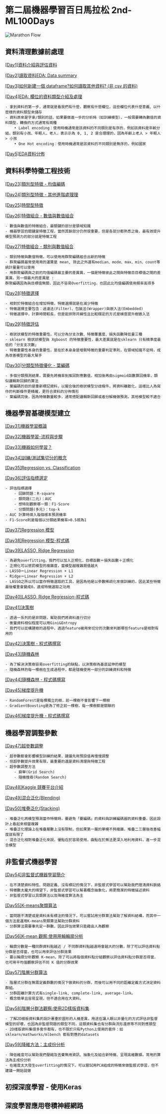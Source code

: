 
# 第二屆機器學習百日馬拉松 2nd-ML100Days

![Marathon Flow](/marathon.png)

## 資料清理數據前處理

[[Day1]資料介紹與評估資料](https://github.com/yzmsp7/2nd-ML100Days/blob/master/homework/Day_001_HW.ipynb)

[[Day2]讀取資料EDA: Data summary](https://github.com/yzmsp7/2nd-ML100Days/blob/master/homework/Day_002_HW.ipynb)

[[Day3]如何新建一個 dataframe?如何讀取其他資料? (非 csv 的資料)](https://github.com/yzmsp7/2nd-ML100Days/blob/master/homework/Day_003_HW.ipynb)

[[Day4]EDA: 欄位的資料類型介紹及處理](https://github.com/yzmsp7/2nd-ML100Days/blob/master/homework/Day_004_HW.ipynb)

	- 拿到資料的第一步，通常就是看我們有什麼，觀察有什麼欄位，這些欄位代表什麼意義、以什麼樣的資料類型來儲存
	- 資料原來是字串/類別的話，如果要做進⼀步的分析時（如訓練模型），⼀般需要轉為數值的資料類型，轉換的⽅式通常有兩種
		• Label encoding：使用時機通常是該資料的不同類別是有序的，例如該資料是年齡分組，類別有⼩孩、年輕⼈、老人，表⽰示為 0, 1, 2 是合理理的，因為年齡上老人 > 年輕人 > 小孩
		• One Hot encoding：使用時機通常是該資料的不同類別是無序的，例如國家

[[Day5]EDA資料分佈](https://github.com/yzmsp7/2nd-ML100Days/blob/master/homework/Day_005_HW.ipynb)

## 資料科學特徵工程技術

[[Day23]類別型特徵 - 均值編碼](https://github.com/yzmsp7/2nd-ML100Days/blob/master/homework/Day_023_HW.ipynb)  

[[Day24]類別型特徵 - 其他進階處理理](https://github.com/yzmsp7/2nd-ML100Days/blob/master/homework/Day_024_HW.ipynb)  

[[Day25]時間型特徵](https://github.com/yzmsp7/2nd-ML100Days/blob/master/homework/Day_025_HW.ipynb) 

[[Day26]特徵組合 - 數值與數值組合](https://github.com/yzmsp7/2nd-ML100Days/blob/master/homework/Day_026_HW.ipynb)  

	- 數值與數值的特徵組合，最關鍵的部分是領域知識
	- 機器學習的關鍵是特徵工程，當然其餘部分仍然很重要，但是各部分都熟悉之後，最有效提升模型預測⼒的部分就是特徵工程

[[Day27]特徵組合 - 類別與數值組合](https://github.com/yzmsp7/2nd-ML100Days/blob/master/homework/Day_027_HW.ipynb)  

	- 類別特徵與數值特徵，可以使⽤用群聚編碼組合出新的特徵
	- 群聚編碼最常使⽤用的運算是 mean, 除此之外還有median、mode、max、min、count等統計量量可以使⽤
	- 用群聚編碼與之前的均值編碼最主要的差異異，⼀個是特徵彼此之間與特徵⽬目標值之間的差異異，另⼀個最⼤的差異是 : 
	群聚編碼因為與目標值無關，因此不容易Overfitting，也因此比均值編碼使⽤頻率高得多


[[Day28]特徵選擇](https://github.com/yzmsp7/2nd-ML100Days/blob/master/homework/Day_028_HW.ipynb)  

	- 相對於特徵組合在增加特徵，特徵選擇就是在減少特徵
	- 特徵選擇主要包含：過濾法(Filter)、包裝法(Wrapper)與嵌入法(Embedded)
	- 特徵選擇中，計算時間較長，但是能排除共線性且比較穩定的方式是梯度提升樹嵌入法

[[Day29]特徵評估](https://github.com/yzmsp7/2nd-ML100Days/blob/master/homework/Day_029_HW.ipynb)  

	- 樹狀狀模型的特徵重要性，可以分為分⽀次數、特徵覆蓋度、損失函數降低量三種
	- sklearn 樹狀狀模型與 Xgboost 的特徵重要性，最大差異就是在sklearn 只有精準度最低的「分⽀支次數」
	- 特徵重要性本身的重要性，是在於本⾝身是增刪特徵的重要判定準則，在領域知識不⾜時，成為改善模型的最⼤幫手

[[Day30]分類型特徵優化 - 葉編碼](https://github.com/yzmsp7/2nd-ML100Days/blob/master/homework/Day_030_HW.ipynb)  

	- 多個分類預測結果，需要先將機率到推回對應數值，相加後再由sigmoid函數算回機率，類似邏輯斯回歸的算法
	- 葉編碼的目的是重新標記資料，以擬合後的樹狀模型分歧條件，將資料離散化，這樣比人為寫作的判斷條件更精確，更符合資料的分佈情形
	- 葉編碼完後，因為特徵數量較多，通常搭配邏輯斯回歸或者分解機做預測，其他模型較不適合

## 機器學習基礎模型建立

[[Day31]機器學習概論](https://github.com/yzmsp7/2nd-ML100Days/blob/master/homework/Day_031_HW.ipynb)

[[Day32]機器學習-流程與步驟](https://github.com/yzmsp7/2nd-ML100Days/blob/master/homework/Day_032_HW.ipynb)

[[Day33]機器如何學習？](https://github.com/yzmsp7/2nd-ML100Days/blob/master/homework/Day_033_HW.ipynb)

[[Day34]訓練/測試集切分的概念](https://github.com/yzmsp7/2nd-ML100Days/blob/master/homework/Day_034_HW.ipynb)

[[Day35]Regression vs. Classification](https://github.com/yzmsp7/2nd-ML100Days/blob/master/homework/Day_035_HW.ipynb)

[[Day36]評估指標選定](https://github.com/yzmsp7/2nd-ML100Days/blob/master/homework/Day_036_HW.ipynb)

	- 評估指標選擇
		- 回歸問題：R-square
		- 類問題(二元)：AUC
		- 想特別觀察哪一類：F1-Score
		- 分類問題(多元)：top-k 
	- AUC 計算時填入每個樣本預測機率
	- F1-Score則是每個以分類結果機率>0.5視為1

[[Day37]Regression 模型](https://github.com/yzmsp7/2nd-ML100Days/blob/master/homework/Day_037_HW.ipynb)

[[Day38]Regression 模型-程式碼](https://github.com/yzmsp7/2nd-ML100Days/blob/master/homework/Day_038_HW.ipynb)

[[Day39]LASSO, Ridge Regression](https://github.com/yzmsp7/2nd-ML100Days/blob/master/homework/Day_039_HW.ipynb)

	- 為避免overfitting，我們可以加入正規化，目標函數＝損失函數＋正規化
	- 正規化可以懲罰模型的複雜度，當模型越複雜期值越大
	- LASSO＝Linear Regression + L1
	- Ridge＝Linear Regression + L2
	- LASSO之所以可以當作特徵選取的工具，是因為他是以參數稀疏化來做訓練的，因此某些特徵最後權重會變成0，達成特徵選取之功用

[[Day40]LASSO, Ridge Regression-程式碼](https://github.com/yzmsp7/2nd-ML100Days/blob/master/homework/Day_040_HW.ipynb)

[[Day41]決策樹](https://github.com/yzmsp7/2nd-ML100Days/blob/master/homework/Day_041_HW.ipynb)

	- 透過一系列的是非問題，幫助我們將資料進行切分
	- 衡量資料相似程度可以用Gini&Entropy
	- 我們可以從構建樹的過程中，透過feature被用來切分的次數來判斷哪些feature是相對有用的

[[Day42]決策樹 - 程式碼撰寫](https://github.com/yzmsp7/2nd-ML100Days/blob/master/homework/Day_042_HW.ipynb)

[[Day43]隨機森林](https://github.com/yzmsp7/2nd-ML100Days/blob/master/homework/Day_043_HW.ipynb)

	- 為了解決決策樹容易overfitting的缺點，以決策樹為基底延伸的模型
	- 隨機森林的每一棵樹在生成過程中，都是隨機使用一部分的訓練資料和特徵

[[Day44]隨機森林 - 程式碼撰寫](https://github.com/yzmsp7/2nd-ML100Days/blob/master/homework/Day_044_HW.ipynb)

[[Day45]梯度提升機](https://github.com/yzmsp7/2nd-ML100Days/blob/master/homework/Day_045_HW.ipynb)

	- RandomForest是每棵獨立的樹，前一棵樹不會影響下一棵樹
	- GradientBoosting是為了修正前一棵樹，每一棵樹都是關聯的

[[Day46]梯度提升機 - 程式碼撰寫](https://github.com/yzmsp7/2nd-ML100Days/blob/master/homework/Day_046_HW.ipynb)
## 機器學習調整參數

[[Day47]超參數調整](https://github.com/yzmsp7/2nd-ML100Days/blob/master/homework/Day_047_HW.ipynb)

	- 超參數都會影響模型訓練的結果，建議先用預設值再慢慢調整
	- 但超參數提升效果有限，最重要的還是資料清理與特徵工程
	- 超參數調整方法
		- 窮舉(Grid Search)
		- 隨機搜尋(Random Search)

[[Day48]Kaggle 競賽平台介紹](https://github.com/yzmsp7/2nd-ML100Days/blob/master/homework/Day_048_HW.ipynb)

[[Day49]混合泛化(Blending)](https://github.com/yzmsp7/2nd-ML100Days/blob/master/homework/Day_049_HW.ipynb)

[[Day50]堆疊泛化(Stacking)](https://github.com/yzmsp7/2nd-ML100Days/blob/master/homework/Day_050_HW.ipynb)

	- 堆疊泛化將模型預測當作特徵時，要避免「要編碼」的資料與訓練編碼器的資料重疊，因此設計上看起來相當複雜
	- 堆疊泛化理論上在堆疊層數上沒有限制，但如果第一層的單模不夠複雜，堆疊二三層後改善幅度就有限了
	- 混合泛化相對堆疊泛化來說，優點在於容易使用，曲點在於無法更深入地利用資料，進一步混合模型

## 非監督式機器學習

[[Day54]非監督式機器學習簡介](https://github.com/yzmsp7/2nd-ML100Days/blob/master/homework/Day_054_HW.ipynb)

	- 在不清楚資料特性、問題定義、沒有標記的情況下，非監督式學習可以幫助我們理清資料脈絡
	- 特徵數太龐大的晴望下，非監督式學習可以幫著概念抽象化，用更簡潔的特徵描述資料
	- 非監督式學習以具類算法以及降維度算法為主

[[Day55]K-means聚類算法](https://github.com/yzmsp7/2nd-ML100Days/blob/master/homework/Day_056_HW.ipynb)

	- 當問題不清楚或是資料未有標注的情況下，可以嘗試用分群算法幫助了解資料結構，而其中一個方法是運用K-means聚類算法幫助分群資料
	- 分群算法需要事先定一群數，因此評估效果只能藉由人為觀察

[[Day56]K-mean 觀察:使⽤用輪輪廓分析](https://github.com/yzmsp7/2nd-ML100Days/blob/master/homework/Day_056_HW.ipynb)

	- 輪廓分數是一種同群資料點越近 / 不同群資料點越遠時會越⼤的分數，除了可以評估資料點分群是否得當，也可以用來評估分群效果
	- 要以輪廓分析觀察 K-mean，除了可以將每個資料點分組觀察以評估資料點分群是否得當，也可⽤平均值觀察評估不同 K 值的分群效果

[[Day57]階層分群算法](https://github.com/yzmsp7/2nd-ML100Days/blob/master/homework/Day_057_HW.ipynb)

	- 階層式分群在無需定義群數的情況下做資料的分群，而後可以⽤不同的距離定義⽅式決定資料群組。
	- 分群距離計算方式有single-link, complete-link, average-link。
	- 概念簡單且容易呈現，但不適合用在⼤資料。

[[Day58]階層分群法觀察:使⽤2D樣版資料集](https://github.com/yzmsp7/2nd-ML100Days/blob/master/homework/Day_058_HW.ipynb)

	- 了解2D樣板資料集的設計著重於圖形的人機差異，用途在讓人眼以非量化的方式評估非監督模型的好壞，也因為非監督問題的類型不同，這類資料集也有分群與流形還原等不同對應類型
	- 2D樣版資料集很多套件都有，也不限於只有Python上使用的套件：如 sklearn/mathworks/mlbench 都有對應的datasets

[[Day59]降維方法：主成份分析](https://github.com/yzmsp7/2nd-ML100Days/blob/master/homework/Day_059_HW.ipynb)

	- 降低維度可以幫助我們壓縮及丟棄無用資訊、抽象化及組合新特徵、呈現高維數據。常用的算法為主成份分析
	- 在維度太大發生overfitting的情況下，可以嘗試用PCA組成的特徵來做監督式學習，但不建議一開始就做

## 初探深度學習 - 使用Keras

## 深度學習應用卷積神經網路
